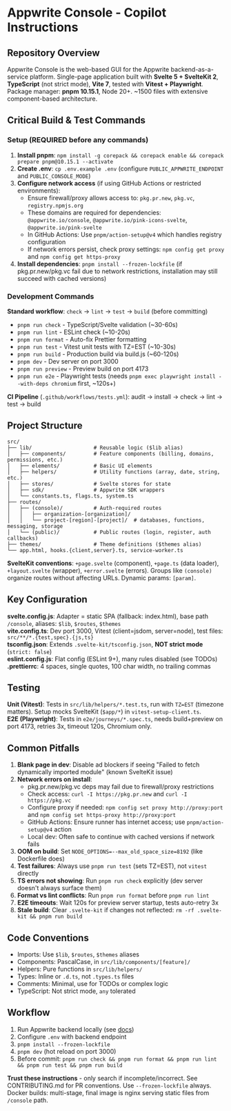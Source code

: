 # Appwrite Console - Copilot Instructions

## Repository Overview

Appwrite Console is the web-based GUI for the Appwrite backend-as-a-service platform. Single-page application built with **Svelte 5 + SvelteKit 2**, **TypeScript** (not strict mode), **Vite 7**, tested with **Vitest + Playwright**. Package manager: **pnpm 10.15.1**, Node 20+. ~1500 files with extensive component-based architecture.

## Critical Build & Test Commands

### Setup (REQUIRED before any commands)

1. **Install pnpm**: `npm install -g corepack && corepack enable && corepack prepare pnpm@10.15.1 --activate`
2. **Create .env**: `cp .env.example .env` (configure `PUBLIC_APPWRITE_ENDPOINT` and `PUBLIC_CONSOLE_MODE`)
3. **Configure network access** (if using GitHub Actions or restricted environments):
   - Ensure firewall/proxy allows access to: `pkg.pr.new`, `pkg.vc`, `registry.npmjs.org`
   - These domains are required for dependencies: `@appwrite.io/console`, `@appwrite.io/pink-icons-svelte`, `@appwrite.io/pink-svelte`
   - In GitHub Actions: Use `pnpm/action-setup@v4` which handles registry configuration
   - If network errors persist, check proxy settings: `npm config get proxy` and `npm config get https-proxy`
4. **Install dependencies**: `pnpm install --frozen-lockfile` (if pkg.pr.new/pkg.vc fail due to network restrictions, installation may still succeed with cached versions)

### Development Commands

**Standard workflow**: `check` → `lint` → `test` → `build` (before committing)

- `pnpm run check` - TypeScript/Svelte validation (~30-60s)
- `pnpm run lint` - ESLint check (~10-20s)
- `pnpm run format` - Auto-fix Prettier formatting
- `pnpm run test` - Vitest unit tests with TZ=EST (~10-30s)
- `pnpm run build` - Production build via build.js (~60-120s)
- `pnpm dev` - Dev server on port 3000
- `pnpm run preview` - Preview build on port 4173
- `pnpm run e2e` - Playwright tests (needs `pnpm exec playwright install --with-deps chromium` first, ~120s+)

**CI Pipeline** (`.github/workflows/tests.yml`): audit → install → check → lint → test → build

## Project Structure

```
src/
├── lib/                    # Reusable logic ($lib alias)
│   ├── components/         # Feature components (billing, domains, permissions, etc.)
│   ├── elements/           # Basic UI elements
│   ├── helpers/            # Utility functions (array, date, string, etc.)
│   ├── stores/             # Svelte stores for state
│   ├── sdk/                # Appwrite SDK wrappers
│   └── constants.ts, flags.ts, system.ts
├── routes/
│   ├── (console)/          # Auth-required routes
│   │   ├── organization-[organization]/
│   │   └── project-[region]-[project]/  # databases, functions, messaging, storage
│   └── (public)/           # Public routes (login, register, auth callbacks)
├── themes/                 # Theme definitions ($themes alias)
└── app.html, hooks.{client,server}.ts, service-worker.ts
```

**SvelteKit conventions**: `+page.svelte` (component), `+page.ts` (data loader), `+layout.svelte` (wrapper), `+error.svelte` (errors). Groups like `(console)` organize routes without affecting URLs. Dynamic params: `[param]`.

## Key Configuration

**svelte.config.js**: Adapter = static SPA (fallback: index.html), base path `/console`, aliases: `$lib`, `$routes`, `$themes`  
**vite.config.ts**: Dev port 3000, Vitest (client=jsdom, server=node), test files: `src/**/*.{test,spec}.{js,ts}`  
**tsconfig.json**: Extends `.svelte-kit/tsconfig.json`, **NOT strict mode** (`strict: false`)  
**eslint.config.js**: Flat config (ESLint 9+), many rules disabled (see TODOs)  
**.prettierrc**: 4 spaces, single quotes, 100 char width, no trailing commas

## Testing

**Unit (Vitest)**: Tests in `src/lib/helpers/*.test.ts`, run with `TZ=EST` (timezone matters). Setup mocks SvelteKit (`$app/*`) in `vitest-setup-client.ts`.  
**E2E (Playwright)**: Tests in `e2e/journeys/*.spec.ts`, needs build+preview on port 4173, retries 3x, timeout 120s, Chromium only.

## Common Pitfalls

1. **Blank page in dev**: Disable ad blockers if seeing "Failed to fetch dynamically imported module" (known SvelteKit issue)
2. **Network errors on install**: 
   - pkg.pr.new/pkg.vc deps may fail due to firewall/proxy restrictions
   - Check access: `curl -I https://pkg.pr.new` and `curl -I https://pkg.vc`
   - Configure proxy if needed: `npm config set proxy http://proxy:port` and `npm config set https-proxy http://proxy:port`
   - GitHub Actions: Ensure runner has internet access; use `pnpm/action-setup@v4` action
   - Local dev: Often safe to continue with cached versions if network fails
3. **OOM on build**: Set `NODE_OPTIONS=--max_old_space_size=8192` (like Dockerfile does)
4. **Test failures**: Always use `pnpm run test` (sets TZ=EST), not `vitest` directly
5. **TS errors not showing**: Run `pnpm run check` explicitly (dev server doesn't always surface them)
6. **Format vs lint conflicts**: Run `pnpm run format` before `pnpm run lint`
7. **E2E timeouts**: Wait 120s for preview server startup, tests auto-retry 3x
8. **Stale build**: Clear `.svelte-kit` if changes not reflected: `rm -rf .svelte-kit && pnpm run build`

## Code Conventions

- Imports: Use `$lib`, `$routes`, `$themes` aliases
- Components: PascalCase, in `src/lib/components/[feature]/`
- Helpers: Pure functions in `src/lib/helpers/`
- Types: Inline or `.d.ts`, not `.types.ts` files
- Comments: Minimal, use for TODOs or complex logic
- TypeScript: Not strict mode, `any` tolerated

## Workflow

1. Run Appwrite backend locally (see [docs](https://appwrite.io/docs/advanced/self-hosting))
2. Configure `.env` with backend endpoint
3. `pnpm install --frozen-lockfile`
4. `pnpm dev` (hot reload on port 3000)
5. Before commit: `pnpm run check && pnpm run format && pnpm run lint && pnpm run test && pnpm run build`

**Trust these instructions** - only search if incomplete/incorrect. See CONTRIBUTING.md for PR conventions. Use `--frozen-lockfile` always. Docker builds: multi-stage, final image is nginx serving static files from `/console` path.
